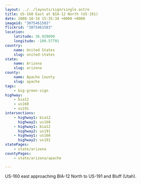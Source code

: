 ```yaml
---
layout: ../../layouts/sign/single.astro
title: US-160 East at BIA-12 North (US-191)
date: 2008-10-18 15:35:34 +0000 +0000
imageid: "3075461583"
flickrid: "3075461583"
location:
    latitude: 36.929099
    longitude: -109.57791
country:
    name: United States
    slug: united-states
state:
    name: Arizona
    slug: arizona
county:
    name: Apache County
    slug: apache
tags:
    - big-green-sign
highway:
    - bia12
    - us160
    - us191
intersections:
    - highway1: bia12
      highway2: us160
    - highway1: bia12
      highway2: us191
    - highway1: us160
      highway2: us191
statePages:
    - state/arizona
countyPages:
    - state/arizona/apache

---
```

US-160 east approaching BIA-12 North to US-191 and Bluff (Utah).
